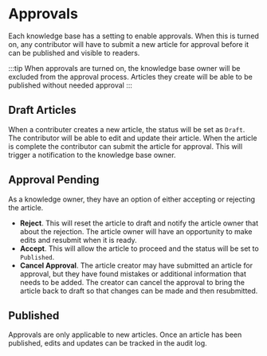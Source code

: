 # Approvals
Each knowledge base has a setting to enable approvals.  When this is turned on, any contributor will have to submit a new article for approval before it can be published and visible to readers.

:::tip
When approvals are turned on, the knowledge base owner will be excluded from the approval process.  Articles they create will be able to be published without needed approval
:::

## Draft Articles
When a contributer creates a new article, the status will be set as `Draft`.  The contributor will be able to edit and update their article.  When the article is complete the contributor can submit the article for approval. This will trigger a notification to the knowledge base owner.

## Approval Pending
As a knowledge owner, they have an option of either accepting or rejecting the article.
* **Reject**.  This will reset the article to draft and notify the article owner that about the rejection.  The article owner will have an opportunity to make edits and resubmit when it is ready.
* **Accept**. This will allow the article to proceed and the status will be set to `Published`.
* **Cancel Approval**. The article creator may have submitted an article for approval, but they have found mistakes or additional information that needs to be added. The creator can cancel the approval to bring the article back to draft so that changes can be made and then resubmitted.

## Published
Approvals are only applicable to new articles. Once an article has been published, edits and updates can be tracked in the audit log.  